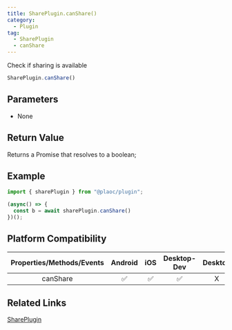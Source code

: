 ```yaml
---
title: SharePlugin.canShare()
category:
  - Plugin
tag:
  - SharePlugin  
  - canShare
---
```


Check if sharing is available

```js
SharePlugin.canShare()
```

## Parameters

  - None

## Return Value

  Returns a Promise that resolves to a boolean;

## Example
```js
import { sharePlugin } from "@plaoc/plugin";

(async() => {
  const b = await sharePlugin.canShare() 
})();
```

## Platform Compatibility

| Properties/Methods/Events | Android | iOS | Desktop-Dev | Desktop |
|:------------:|:-------:|:---:|:-----------:|:-------:|
| canShare     | ✅      | ✅  | ✅          | X       |

## Related Links
  
[SharePlugin](./index.md)